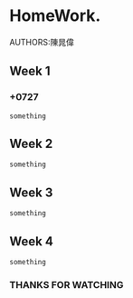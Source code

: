 # HomeWork. 
  AUTHORS:陳晁偉
  ## Week 1
  ### +0727
    something
    
  ## Week 2
    something
    
  ## Week 3
    something
    
  ## Week 4
    something
    
### THANKS FOR WATCHING 
 
